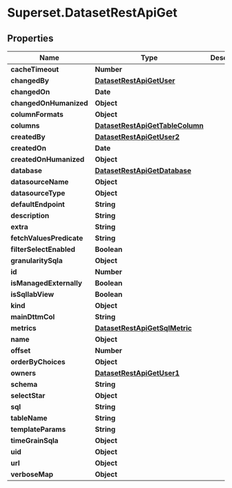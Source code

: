 # Superset.DatasetRestApiGet

## Properties
Name | Type | Description | Notes
------------ | ------------- | ------------- | -------------
**cacheTimeout** | **Number** |  | [optional] 
**changedBy** | [**DatasetRestApiGetUser**](DatasetRestApiGetUser.md) |  | [optional] 
**changedOn** | **Date** |  | [optional] 
**changedOnHumanized** | **Object** |  | [optional] 
**columnFormats** | **Object** |  | [optional] 
**columns** | [**DatasetRestApiGetTableColumn**](DatasetRestApiGetTableColumn.md) |  | 
**createdBy** | [**DatasetRestApiGetUser2**](DatasetRestApiGetUser2.md) |  | [optional] 
**createdOn** | **Date** |  | [optional] 
**createdOnHumanized** | **Object** |  | [optional] 
**database** | [**DatasetRestApiGetDatabase**](DatasetRestApiGetDatabase.md) |  | 
**datasourceName** | **Object** |  | [optional] 
**datasourceType** | **Object** |  | [optional] 
**defaultEndpoint** | **String** |  | [optional] 
**description** | **String** |  | [optional] 
**extra** | **String** |  | [optional] 
**fetchValuesPredicate** | **String** |  | [optional] 
**filterSelectEnabled** | **Boolean** |  | [optional] 
**granularitySqla** | **Object** |  | [optional] 
**id** | **Number** |  | [optional] 
**isManagedExternally** | **Boolean** |  | [optional] 
**isSqllabView** | **Boolean** |  | [optional] 
**kind** | **Object** |  | [optional] 
**mainDttmCol** | **String** |  | [optional] 
**metrics** | [**DatasetRestApiGetSqlMetric**](DatasetRestApiGetSqlMetric.md) |  | 
**name** | **Object** |  | [optional] 
**offset** | **Number** |  | [optional] 
**orderByChoices** | **Object** |  | [optional] 
**owners** | [**DatasetRestApiGetUser1**](DatasetRestApiGetUser1.md) |  | [optional] 
**schema** | **String** |  | [optional] 
**selectStar** | **Object** |  | [optional] 
**sql** | **String** |  | [optional] 
**tableName** | **String** |  | 
**templateParams** | **String** |  | [optional] 
**timeGrainSqla** | **Object** |  | [optional] 
**uid** | **Object** |  | [optional] 
**url** | **Object** |  | [optional] 
**verboseMap** | **Object** |  | [optional] 
